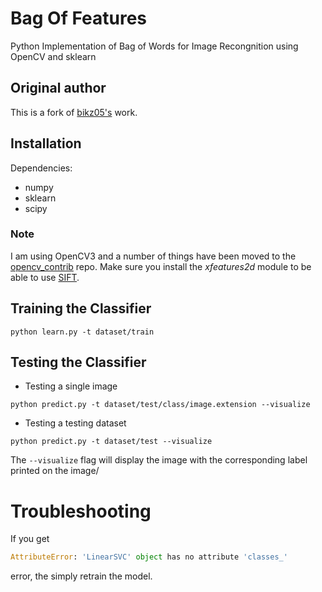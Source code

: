 # Bag Of Features

Python Implementation of Bag of Words for Image Recongnition using OpenCV and sklearn

## Original author
This is a fork of [bikz05's](https://github.com/bikz05/bag-of-words) work.

## Installation

Dependencies:
* numpy
* sklearn
* scipy

### Note
I am using OpenCV3 and a number of things have been moved to the [opencv_contrib](https://github.com/Itseez/opencv_contrib/) repo.
Make sure you install the _xfeatures2d_ module to be able to use [SIFT](http://docs.opencv.org/3.1.0/da/df5/tutorial_py_sift_intro.html#gsc.tab=0).

## Training the Classifier
```
python learn.py -t dataset/train
```
## Testing the Classifier
* Testing a single image
```
python predict.py -t dataset/test/class/image.extension --visualize
```

* Testing a testing dataset
```
python predict.py -t dataset/test --visualize
```
The `--visualize` flag will display the image with the corresponding label printed on the image/

# Troubleshooting

If you get

```python
AttributeError: 'LinearSVC' object has no attribute 'classes_'
```

error, the simply retrain the model.
